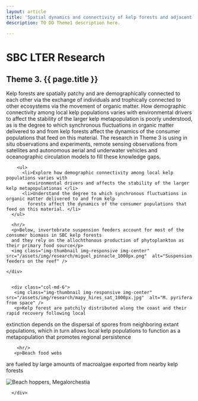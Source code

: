 ```yaml
---
layout: article
title: 'Spatial dynamics and connectivity of kelp forests and adjacent ecosystems'
description: TO DO Theme1 description here.

---
```


<h1>SBC LTER Research</h1>

<h2>Theme 3.  {{ page.title }} </h2>


<div id="main-container">
    <div class="row">
       <div class="col-md-6">
<p>Kelp forests are spatially patchy and are demographically connected to each other via the 
exchange of individuals and trophically connected to other ecosystems via the movement of 
organic matter. How demographic connectivity among local kelp populations varies with 
environmental drivers to affect the stability of the larger kelp metapopulation is poorly 
understood, as is the degree to which synchronous fluctuations in organic matter delivered 
to and from kelp forests affect the dynamics of the consumer populations that feed on this
material. The research in Theme 3 is using in situ observations and experiments, remote 
sensing observations from satellites and autonomous aerial and underwater vehicles and 
oceanographic circulation models to fill these knowledge gaps.</p>
                  
        <ul>
          <li>Explore how demographic connectivity among local kelp populations varies with 
            environmental drivers and affects the stability of the larger kelp metapopulationas </li>
          <li>Understand the degree to which synchronous fluctuations in organic matter delivered to and from kelp 
            forests affect the dynamics of the consumer populations that feed on this material. </li>
      </ul>

      <hr/>
      <p>Below, invertebrate suspension feeders account for most of the consumer biomass in SBC kelp forests
      and they rely on the allochthonous production of phytoplankton as their primary food source</p>
      <img class="img-thumbnail img-responsive img-center" src="/assets/img/research/miguel_pinnacle_1000px.png"  alt="Suspension feeders on the reef" />
      
    </div>  
               
        
      <div class="col-md-6">
       <img class="img-thumbnail img-responsive img-center" src="/assets/img/research/mapy_hires_sat_1000px.jpg"  alt="M. pyrifera from space" />
       <p>Kelp forest are patchily distributed along the coast and their rapid recovery following local 
extinction depends on the dispersal of spores from neighboring extant populations, which in turn 
allows local kelp populations to function as a metapopulation that promotes regional persistence  </p>
      
        <hr/>
       <p>Beach food webs 
are fueled by large amounts of macroalgae exported from nearby kelp forests
        </p>
        <img class="img-thumbnail img-responsive img-center" src="/assets/img/research/beach_hoppers.jpg"  alt="Beach hoppers, Megalorchestia" />
       
            
  
           
      </div> 
        
        
</div><!-- closes row -->

